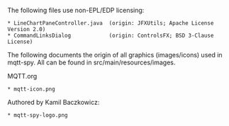 The following files use non-EPL/EDP licensing:

    * LineChartPaneController.java	(origin: JFXUtils; Apache License Version 2.0)
    * CommandLinksDialog 			(origin: ControlsFX; BSD 3-Clause License)

The following documents the origin of all graphics (images/icons) used in mqtt-spy. All can be found in src/main/resources/images.
    
MQTT.org

	* mqtt-icon.png
     
Authored by Kamil Baczkowicz:

    * mqtt-spy-logo.png